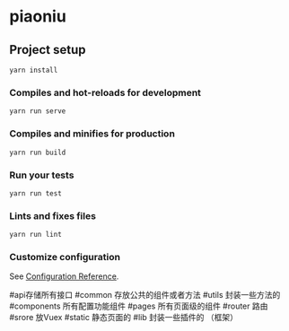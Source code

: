 # piaoniu

## Project setup
```
yarn install
```

### Compiles and hot-reloads for development
```
yarn run serve
```

### Compiles and minifies for production
```
yarn run build
```

### Run your tests
```
yarn run test
```

### Lints and fixes files
```
yarn run lint
```

### Customize configuration
See [Configuration Reference](https://cli.vuejs.org/config/).


#api存储所有接口
#common 存放公共的组件或者方法
#utils  封装一些方法的
#components      所有配置功能组件
#pages   所有页面级的组件
#router  路由
#srore   放Vuex
#static   静态页面的
#lib   封装一些插件的 （框架）